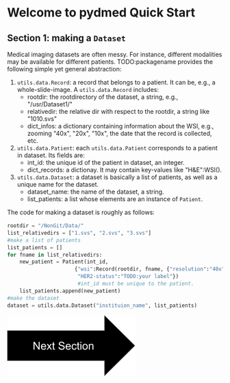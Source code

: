 # Welcome to pydmed Quick Start

## Section 1: making a `Dataset`

Medical imaging datasets are often messy. For instance, different modalities may be available for different patients. 
TODO:packagename provides the following simple yet general abstraction: 
1. `utils.data.Record`: a record that belongs to a patient. It can be, e.g., a whole-slide-image.
A `utils.data.Record` includes:
    - rootdir: the rootdirectory of the dataset, a string, e.g., "/usr/Dataset1/"
    - relativedir: the relative dir with respect to the rootdir, a string like "1010.svs"
    - dict_infos: a dictionary containing information about the WSI, e.g., zooming "40x", "20x", "10x", the date that the record is collected, etc.
2. `utils.data.Patient`: each `utils.data.Patient` corresponds to a patient in dataset. Its fields are: 
    - int_id: the unique id of the patient in dataset, an integer. 
    - dict_records: a dictionay. It may contain key-values like "H&E":WSI().
3. `utils.data.Dataset`: a dataset is basically a list of patients, as well as a unique name for the dataset. 
    - dataset_name: the name of the dataset, a string.
    - list_patients: a list whose elements are an instance of `Patient`.

The code for making a dataset is roughly as follows:

```python
rootdir = "/NonGit/Data/"
list_relativedirs = ["1.svs", "2.svs", "3.svs"]
#make a list of patients
list_patients = []
for fname in list_relativedirs:
    new_patient = Patient(int_id,
                      {"wsi":Record(rootdir, fname, {"resolution":"40x"}),\
                       "HER2-status":"TODO:your label"}) 
                       #int_id must be unique to the patient.
    list_patients.append(new_patient)
#make the dataset
dataset = utils.data.Dataset("instituion_name", list_patients)
```

[![button](nextsectionv2.png)](tutorial_section2.html)
